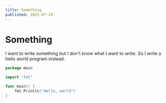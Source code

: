 ```yaml
---
title: Something
published: 2025-07-29
---
```


# Something

I want to write something but I don't know what I want to write.
So I write a hello world program instead.

```go
package main 

import "fmt"

func main() {
    fmt.Println("Hello, world")
}
```
